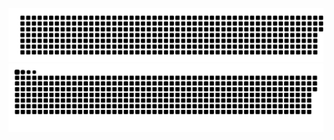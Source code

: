 <a href=#><img src="name.svg"></a>
![Snake animation](https://github.com/Juanka690/Juanka690/blob/output/github-contribution-grid-snake.svg)

